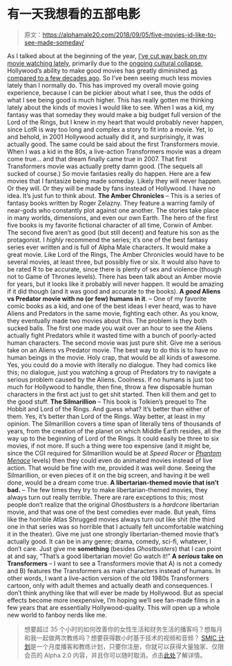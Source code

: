 # 有一天我想看的五部电影

> 原文：<https://alphamale20.com/2018/09/05/five-movies-id-like-to-see-made-someday/>

As I talked about at the beginning of the year, [I’ve cut way back on my movie watching lately](https://calebjonesblog.com/movies-ive-given/), primarily due to the [ongoing cultural collapse](https://calebjonesblog.com/cultural-collapse/), Hollywood’s ability to make good movies has greatly diminished [as compared to a few decades ago](https://calebjonesblog.com/1982-best-year-ever-movies/). So I’ve been seeing much less movies lately than I normally do. This has improved my overall movie going experience, because I can be pickier about what I see, thus the odds of what I see being good is much higher.
This has really gotten me thinking lately about the kinds of movies I would like to see.
When I was a kid, my fantasy was that someday they would make a big budget full version of the Lord of the Rings, but I knew in my heart that would probably never happen, since LotR is way too long and complex a story to fit into a movie.
Yet, lo and behold, in 2001 Hollywood actually did it, and surprisingly, it was actually good.
The same could be said about the first Transformers movie. When I was a kid in the 80s, a live-action Transformers movie was a dream come true… and that dream finally came true in 2007\. That first Transformers movie was actually pretty damn good. (The sequels all sucked of course.)
So movie fantasies really do happen.
Here are a few movies that I fantasize being made someday. Likely they will never happen. Or they will. Or they will be made by fans instead of Hollywood. I have no idea. It’s just fun to think about.
**The Amber Chronicles** – This is a series of fantasy books written by Roger Zelazny. They feature a warring family of near-gods who constantly plot against one another. The stories take place in many worlds, dimensions, and even our own Earth. The hero of the first five books is my favorite fictional character of all time, Corwin of Amber. The second five aren’t as good (but still decent) and feature his son as the protagonist. I *highly* recommend the series; it’s one of the best fantasy series ever written and is full of Alpha Male characters.
It would make a great movie. Like Lord of the Rings, The Amber Chronicles would have to be several movies, at least three, but possibly five or six. It would also have to be rated R to be accurate, since there is plenty of sex and violence (though not to Game of Thrones levels).
There has been talk about an Amber movie for years, but it looks like it probably will never happen. It would be amazing if it did though (and it was good and accurate to the books).
**A *good* Aliens vs Predator movie with no (or few) humans in it**. – One of my favorite comic books as a kid, and one of the best ideas I ever heard, was to have Aliens and Predators in the same movie, fighting each other.
As you know, they eventually made two movies about this. The problem is they both sucked balls. The first one made you wait over an hour to see the Aliens actually fight Predators while it wasted time with a bunch of poorly-acted human characters. The second movie was just pure shit.
Give me a serious take on an Aliens vs Predator movie. The best way to do this is to have *no* human beings in the movie. Holy crap, that would be all kinds of awesome. Yes, you could do a movie with literally no dialogue. They had comics like this; no dialogue, just you watching a group of Predators try to navigate a serious problem caused by the Aliens. Coolness.
If no humans is just too much for Hollywood to handle, then fine, throw a few disposable human characters in the first act just to get shit started. Then kill them and get to the good stuff.
**The Silmarillion** – This book is Tolkien’s prequel to The Hobbit and Lord of the Rings. And guess what? It’s better than either of them. Yes, it’s better than Lord of the Rings. Way better, at least in my opinion.
The Silmarillion covers a time span of literally tens of thousands of years, from the creation of the planet on which Middle Earth resides, all the way up to the beginning of Lord of the Rings. It could easily be three to six movies, if not more.
If such a thing were too expensive (and it might be, since the CGI required for Silmarillion would be at *Speed Racer* or [*Phantom Menace*](https://calebjonesblog.com/my-superior-version-of-the-phantom-menace/) levels) then they could even do animated movies instead of live action. That would be fine with me, provided it was well done.
Seeing the Silmarillion, or even pieces of it on the big screen, and having it be well done, would be a dream come true.
**A libertarian-themed movie that isn’t bad.** – The few times they try to make libertarian-themed movies, they always turn out really terrible. There are rare exceptions to this; most people don’t realize that the original *Ghostbusters* is a *hardcore* libertarian movie, and that was one of the best comedies ever made. But yeah, films like the horrible Atlas Shrugged movies always turn out like shit (the third one in that series was so horrible that I actually felt uncomfortable watching it in the theater).
Give me just one strongly libertarian-themed movie that’s actually good. It can be in any genre; drama, comedy, sci-fi, whatever, I don’t care. Just give me **something** (besides *Ghostbusters*) that I can point at and say, “That’s a good libertarian movie! Go watch it!”
**A *serious* take on Transformers** – I want to see a Transformers movie that A) is not a comedy and B) features the Transformers as main characters instead of humans. In other words, I want a live-action version of the old 1980s Transformers cartoon, only with adult themes and actually death and consequences.
I don’t think anything like that will ever be made by Hollywood. But as special effects become more inexpensive, I’m hoping we’ll see fan-made films in a few years that are essentially Hollywood-quality. This will open up a whole new world to fanboy nerds like me.

> 想要超过 35 个小时的如何改善你的女性生活和财务生活的播客吗？想每月和我一起做两次教练吗？想要获得数小时基于技术的视频和音频？ [SMIC 计划](https://alphamale20.kartra.com/page/vIL17)是一个月度播客和教练计划，只要你注册，你就可以获得大量独家、仅限会员的 Alpha 2.0 内容，并且你可以随时取消。点击[此处](https://alphamale20.kartra.com/page/vIL17)了解详情。